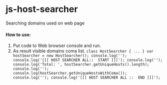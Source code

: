 # js-host-searcher

Searching domains used on web page

#### How to use:

1) Put code to Web browser console and run.
2) As result visible domains coma list.
   `
   class HostSearcher
   {
   ...
   }
   var hostSearcher = new HostSearcher();
   console.log('');
   console.log('[[[ HOST SEARCHER ALL::  START ]]]');
   console.log('');
   console.log('Total: ', hostSearcher.getUniqueHosts().length);
   console.log('');
   console.log(hostSearcher.getUniqueHostsWithComa());
   console.log('');
   console.log('[[[ HOST SEARCHER ALL ::  END ]]]');
   `

